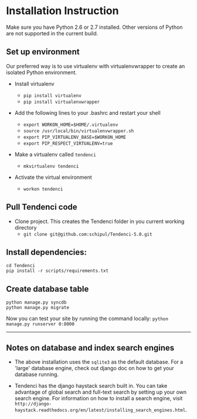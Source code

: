 # Installation Instruction

Make sure you have Python 2.6 or 2.7 installed. Other versions of Python are not supported in the current build. 

## Set up environment
Our preferred way is to use virtualenv with virtualenvwrapper to create an isolated Python environment. 

- Install virtualenv
    - `pip install virtualenv`
    - `pip install virtualenvwrapper`
    
- Add the following lines to your .bashrc and restart your shell
	- `export WORKON_HOME=$HOME/.virtualenv`
	- `source /usr/local/bin/virtualenvwrapper.sh`
	- `export PIP_VIRTUALENV_BASE=$WORKON_HOME`
	- `export PIP_RESPECT_VIRTUALENV=true`

- Make a virtualenv called `tendenci`
    - `mkvirtualenv tendenci`
- Activate the virtual environment
    - `workon tendenci`
    
## Pull Tendenci code
- Clone project. This creates the Tendenci folder in you current working directory
    - `git clone git@github.com:schipul/Tendenci-5.0.git`
    
## Install dependencies:
	cd Tendenci
	pip install -r scripts/requirements.txt

## Create database table
	python manage.py syncdb
	python manage.py migrate
	
Now you can test your site by running the command locally:
	`python manage.py runserver 0:8000`
	
	
-----------------------------------------------------------------

## Notes on database and index search engines

- The above installation uses the `sqlite3` as the default database. For a 'large' database engine, check out django doc on how to get your database running.

- Tendenci has the django haystack search built in. You can take advantage of global search and full-text search by setting up your own search engine. For information on how to install a search engine, visit 
	`http://django-haystack.readthedocs.org/en/latest/installing_search_engines.html`.  
	
